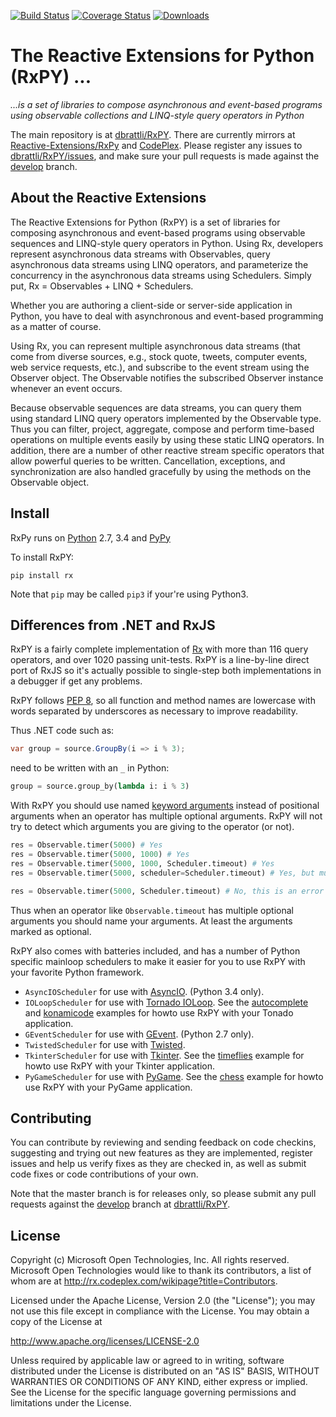 [![Build Status](https://travis-ci.org/dbrattli/RxPY.svg?branch=master)](https://travis-ci.org/dbrattli/RxPY)
[![Coverage Status](https://coveralls.io/repos/dbrattli/RxPY/badge.png)](https://coveralls.io/r/dbrattli/RxPY)
[![Downloads](https://pypip.in/download/Rx/badge.svg)](https://pypi.python.org/pypi/Rx/)

# The Reactive Extensions for Python (RxPY) ... #
*...is a set of libraries to compose asynchronous and event-based programs using observable collections and LINQ-style query operators in Python*

The main repository is at [dbrattli/RxPY](https://github.com/dbrattli/RxPY).
There are currently mirrors at
[Reactive-Extensions/RxPy](https://github.com/Reactive-Extensions/RxPy/) and
[CodePlex](http://rxpy.codeplex.com/). Please register any issues to
[dbrattli/RxPY/issues](https://github.com/dbrattli/RxPY/issues), and make sure
your pull requests is made against the
[develop](https://github.com/dbrattli/RxPY/tree/develop) branch.

## About the Reactive Extensions

The Reactive Extensions for Python (RxPY) is a set of libraries for composing
asynchronous and event-based programs using observable sequences and LINQ-style
query operators in Python. Using Rx, developers represent asynchronous data
streams with Observables, query asynchronous data streams using LINQ operators,
and parameterize the concurrency in the asynchronous data streams using
Schedulers. Simply put, Rx = Observables + LINQ + Schedulers.

Whether you are authoring a client-side or server-side application in Python,
you have to deal with asynchronous and event-based programming as a matter of
course.

Using Rx, you can represent multiple asynchronous data streams (that come from
diverse sources, e.g., stock quote, tweets, computer events, web service
requests, etc.), and subscribe to the event stream using the Observer object.
The Observable notifies the subscribed Observer instance whenever an event
occurs.

Because observable sequences are data streams, you can query them using standard
LINQ query operators implemented by the Observable type. Thus you can filter,
project, aggregate, compose and perform time-based operations on multiple events
easily by using these static LINQ operators. In addition, there are a number of
other reactive stream specific operators that allow powerful queries to be
written. Cancellation, exceptions, and synchronization are also handled
gracefully by using the methods on the Observable object.

## Install

RxPy runs on [Python](http://www.python.org/) 2.7, 3.4 and 
[PyPy](http://pypy.org/)

To install RxPY:

`pip install rx`

Note that `pip` may be called `pip3` if your're using Python3.

## Differences from .NET and RxJS

RxPY is a fairly complete implementation of [Rx](http://msdn.microsoft.com/en-us/data/gg577609.aspx)
with more than 116 query operators, and over 1020 passing unit-tests. RxPY is a 
line-by-line direct port of RxJS so it's actually possible to single-step both implementations in a 
debugger if get any problems.

RxPY follows [PEP 8](http://legacy.python.org/dev/peps/pep-0008/), so all
function and method names are lowercase with words separated by underscores as
necessary to improve readability.

Thus .NET code such as:
```c#
var group = source.GroupBy(i => i % 3);
```

need to be written with an `_` in Python:
```python
group = source.group_by(lambda i: i % 3)
```

With RxPY you should use named
[keyword arguments](https://docs.python.org/2/glossary.html) instead of
positional arguments when an operator has multiple optional arguments. RxPY will
not try to detect which arguments you are giving to the operator (or not).

```python
res = Observable.timer(5000) # Yes
res = Observable.timer(5000, 1000) # Yes
res = Observable.timer(5000, 1000, Scheduler.timeout) # Yes
res = Observable.timer(5000, scheduler=Scheduler.timeout) # Yes, but must name

res = Observable.timer(5000, Scheduler.timeout) # No, this is an error
```

Thus when an operator like `Observable.timeout` has multiple optional arguments
you should name your arguments. At least the arguments marked as optional.

RxPY also comes with batteries included, and has a number of Python specific 
mainloop schedulers to make it easier for you to use RxPY with your favorite 
Python framework.

* `AsyncIOScheduler` for use with
  [AsyncIO](https://docs.python.org/3/library/asyncio.html). (Python 3.4 only).
* `IOLoopScheduler` for use with
  [Tornado IOLoop](http://www.tornadoweb.org/en/stable/networking.html). See the
  [autocomplete](https://github.com/dbrattli/RxPY/tree/master/examples/autocomplete)
  and [konamicode](https://github.com/dbrattli/RxPY/tree/master/examples/konamicode)
  examples for howto use RxPY with your Tonado application.
* `GEventScheduler` for use with [GEvent](http://www.gevent.org/).
  (Python 2.7 only).
* `TwistedScheduler` for use with [Twisted](https://twistedmatrix.com/).
* `TkinterScheduler` for use with [Tkinter](https://wiki.python.org/moin/TkInter).
  See the [timeflies](https://github.com/dbrattli/RxPY/tree/master/examples/timeflies)
  example for howto use RxPY with your Tkinter application.
* `PyGameScheduler` for use with [PyGame](http://www.pygame.org/). See the 
  [chess](https://github.com/dbrattli/RxPY/tree/master/examples/timeflies)
  example for howto use RxPY with your PyGame application.

## Contributing ##

You can contribute by reviewing and sending feedback on code checkins,
suggesting and trying out new features as they are implemented, register issues
and help us verify fixes as they are checked in, as well as submit code fixes or
code contributions of your own.

Note that the master branch is for releases only, so please submit any pull
requests against the [develop](https://github.com/dbrattli/RxPY/tree/develop)
branch at [dbrattli/RxPY](https://github.com/dbrattli/RxPY).

## License ##

Copyright (c) Microsoft Open Technologies, Inc.  All rights reserved.
Microsoft Open Technologies would like to thank its contributors, a list
of whom are at http://rx.codeplex.com/wikipage?title=Contributors.

Licensed under the Apache License, Version 2.0 (the "License"); you
may not use this file except in compliance with the License. You may
obtain a copy of the License at

http://www.apache.org/licenses/LICENSE-2.0

Unless required by applicable law or agreed to in writing, software
distributed under the License is distributed on an "AS IS" BASIS,
WITHOUT WARRANTIES OR CONDITIONS OF ANY KIND, either express or
implied. See the License for the specific language governing permissions
and limitations under the License.
